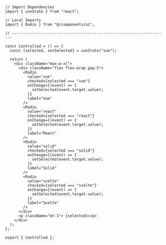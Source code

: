 ﻿```tsx
// Import Dependencies
import { useState } from "react";

// Local Imports
import { Radio } from "@/components/ui";

// ----------------------------------------------------------------------

const Controlled = () => {
  const [selected, setSelected] = useState("vue");

  return (
    <div className="max-w-xl">
      <div className="flex flex-wrap gap-5">
        <Radio
          value="vue"
          checked={selected === "vue"}
          onChange={(event) => {
            setSelected(event.target.value);
          }}
          label="Vue"
        />
        <Radio
          value="react"
          checked={selected === "react"}
          onChange={(event) => {
            setSelected(event.target.value);
          }}
          label="React"
        />
        <Radio
          value="solid"
          checked={selected === "solid"}
          onChange={(event) => {
            setSelected(event.target.value);
          }}
          label="Solid"
        />
        <Radio
          value="svelte"
          checked={selected === "svelte"}
          onChange={(event) => {
            setSelected(event.target.value);
          }}
          label="Svelte"
        />
      </div>
      <p className="mt-1"> {selected}</p>
    </div>
  );
};

export { Controlled };

```
